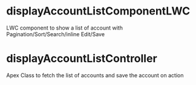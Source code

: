# displayAccountListComponentLWC
LWC component to show a list of account with Pagination/Sort/Search/inline Edit/Save

# displayAccountListController
Apex Class to fetch the list of accounts and save the account on action

